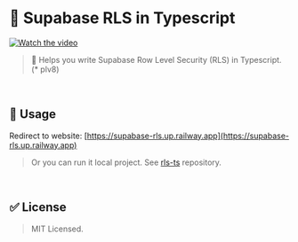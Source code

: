 # 🧶 Supabase RLS in Typescript

[![Watch the video](https://i.imgur.com/PbNDm4h.png)](https://i.imgur.com/PbNDm4h.png)

> 📜 Helps you write Supabase Row Level Security (RLS) in Typescript. (\* plv8)

<br />

## 🚀 Usage

Redirect to website: [https://supabase-rls.up.railway.app](https://supabase-rls.up.railway.app)

> Or you can run it local project. See [rls-ts](https://github.com/hmmhmmhm/rls-ts) repository.

<br />

## ✅ License

> MIT Licensed.
